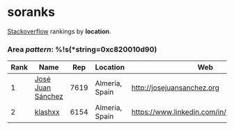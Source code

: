 # soranks

[Stackoverflow](http://stackoverflow.com/) rankings by **location**.

### Area *pattern*: %!s(*string=0xc820010d90)


Rank|Name|Rep|Location|Web|Avatar
----|----|---|--------|---|------
1|[Jos&#233; Juan S&#225;nchez](http://stackoverflow.com/users/2090682/jos%c3%a9-juan-s%c3%a1nchez)|7619|Almeria, Spain|http://josejuansanchez.org|![Avatar](https://i.stack.imgur.com/cXEHS.jpg?s=128&g=1)
2|[klashxx](http://stackoverflow.com/users/1200821/klashxx)|6154|Almeria, Spain|https://www.linkedin.com/in/juandiegogodoy|![Avatar](https://www.gravatar.com/avatar/4d3f7e41ec0e4f04e8d5f018d9ce888b?s=128&d=identicon&r=PG)
